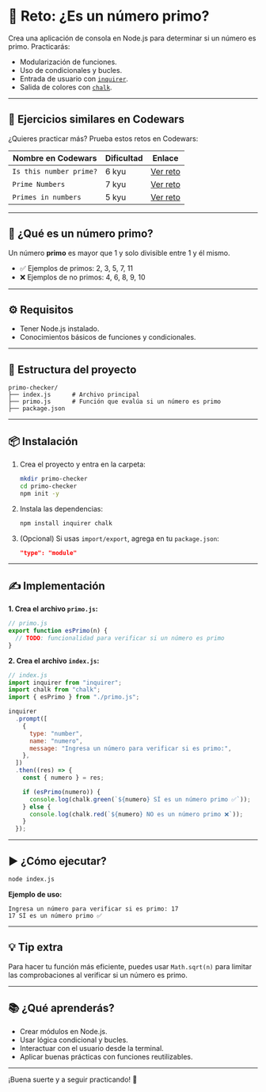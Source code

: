 # 🧠 Reto: ¿Es un número primo?

Crea una aplicación de consola en Node.js para determinar si un número es primo. Practicarás:

- Modularización de funciones.
- Uso de condicionales y bucles.
- Entrada de usuario con [`inquirer`](https://www.npmjs.com/package/inquirer).
- Salida de colores con [`chalk`](https://www.npmjs.com/package/chalk).

---

## 🔎 Ejercicios similares en Codewars

¿Quieres practicar más? Prueba estos retos en Codewars:

| Nombre en Codewars      | Dificultad | Enlace                                                             |
| ----------------------- | ---------- | ------------------------------------------------------------------ |
| `Is this number prime?` | 6 kyu      | [Ver reto](https://www.codewars.com/kata/5262119038c0985a5b00029f) |
| `Prime Numbers`         | 7 kyu      | [Ver reto](https://www.codewars.com/kata/5526fc09a1bbd946250002dc) |
| `Primes in numbers`     | 5 kyu      | [Ver reto](https://www.codewars.com/kata/54d496788776e49e6b00052f) |

---

## 📘 ¿Qué es un número primo?

Un número **primo** es mayor que 1 y solo divisible entre 1 y él mismo.

- ✅ Ejemplos de primos: 2, 3, 5, 7, 11
- ❌ Ejemplos de no primos: 4, 6, 8, 9, 10

---

## ⚙️ Requisitos

- Tener Node.js instalado.
- Conocimientos básicos de funciones y condicionales.

---

## 🧱 Estructura del proyecto

```
primo-checker/
├── index.js      # Archivo principal
├── primo.js      # Función que evalúa si un número es primo
├── package.json
```

---

## 📦 Instalación

1. Crea el proyecto y entra en la carpeta:

   ```bash
   mkdir primo-checker
   cd primo-checker
   npm init -y
   ```

2. Instala las dependencias:

   ```bash
   npm install inquirer chalk
   ```

3. (Opcional) Si usas `import/export`, agrega en tu `package.json`:

   ```json
   "type": "module"
   ```

---

## ✍️ Implementación

**1. Crea el archivo `primo.js`:**

```js
// primo.js
export function esPrimo(n) {
  // TODO: funcionalidad para verificar si un número es primo
}
```

**2. Crea el archivo `index.js`:**

```js
// index.js
import inquirer from "inquirer";
import chalk from "chalk";
import { esPrimo } from "./primo.js";

inquirer
  .prompt([
    {
      type: "number",
      name: "numero",
      message: "Ingresa un número para verificar si es primo:",
    },
  ])
  .then((res) => {
    const { numero } = res;

    if (esPrimo(numero)) {
      console.log(chalk.green(`${numero} SÍ es un número primo ✅`));
    } else {
      console.log(chalk.red(`${numero} NO es un número primo ❌`));
    }
  });
```

---

## ▶️ ¿Cómo ejecutar?

```bash
node index.js
```

**Ejemplo de uso:**

```console
Ingresa un número para verificar si es primo: 17
17 SÍ es un número primo ✅
```

---

## 💡 Tip extra

Para hacer tu función más eficiente, puedes usar `Math.sqrt(n)` para limitar las comprobaciones al verificar si un número es primo.

---

## 📚 ¿Qué aprenderás?

- Crear módulos en Node.js.
- Usar lógica condicional y bucles.
- Interactuar con el usuario desde la terminal.
- Aplicar buenas prácticas con funciones reutilizables.

---

¡Buena suerte y a seguir practicando! 🚀
